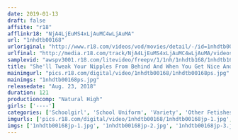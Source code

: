 ```yaml
---
date: 2019-01-13
draft: false
affsite: "r18"
afflinkr18: "NjA4LjEuMS4xLjAuMC4wLjAuMA"
url: "1nhdtb00168"
urloriginal: "http://www.r18.com/videos/vod/movies/detail/-/id=1nhdtb00168"
urlfinal: "http://media.r18.com/track/NjA4LjEuMS4xLjAuMC4wLjAuMA/videos/vod/movies/detail/-/id=1nhdtb00168"
samplevid: "awspv3001.r18.com/litevideo/freepv/1/1nh/1nhdtb168/1nhdtb168_dmb_w.mp4"
title: "She'll Tweak Your Nipples From Behind And When You Get Nice And Hard She'll Give You A Drool-Lubed Handjob"
mainimgurl: "pics.r18.com/digital/video/1nhdtb00168/1nhdtb00168ps.jpg"
mainimgs: "1nhdtb00168ps.jpg"
releasedate: "Aug. 23, 2018"
duration: 121
productioncomp: "Natural High"
girls: ['----']
categories: ['Schoolgirl', 'School Uniform', 'Variety', 'Other Fetishes', 'Kiss Kiss', 'Handjob', 'Hi-Def']
imgurls: ['pics.r18.com/digital/video/1nhdtb00168/1nhdtb00168jp-1.jpg', 'pics.r18.com/digital/video/1nhdtb00168/1nhdtb00168jp-2.jpg', 'pics.r18.com/digital/video/1nhdtb00168/1nhdtb00168jp-3.jpg', 'pics.r18.com/digital/video/1nhdtb00168/1nhdtb00168jp-4.jpg', 'pics.r18.com/digital/video/1nhdtb00168/1nhdtb00168jp-5.jpg', 'pics.r18.com/digital/video/1nhdtb00168/1nhdtb00168jp-6.jpg', 'pics.r18.com/digital/video/1nhdtb00168/1nhdtb00168jp-7.jpg', 'pics.r18.com/digital/video/1nhdtb00168/1nhdtb00168jp-8.jpg', 'pics.r18.com/digital/video/1nhdtb00168/1nhdtb00168jp-9.jpg', 'pics.r18.com/digital/video/1nhdtb00168/1nhdtb00168jp-10.jpg', 'pics.r18.com/digital/video/1nhdtb00168/1nhdtb00168jp-11.jpg', 'pics.r18.com/digital/video/1nhdtb00168/1nhdtb00168jp-12.jpg', 'pics.r18.com/digital/video/1nhdtb00168/1nhdtb00168jp-13.jpg', 'pics.r18.com/digital/video/1nhdtb00168/1nhdtb00168jp-14.jpg', 'pics.r18.com/digital/video/1nhdtb00168/1nhdtb00168jp-15.jpg', 'pics.r18.com/digital/video/1nhdtb00168/1nhdtb00168jp-16.jpg', 'pics.r18.com/digital/video/1nhdtb00168/1nhdtb00168jp-17.jpg', 'pics.r18.com/digital/video/1nhdtb00168/1nhdtb00168jp-18.jpg', 'pics.r18.com/digital/video/1nhdtb00168/1nhdtb00168jp-19.jpg', 'pics.r18.com/digital/video/1nhdtb00168/1nhdtb00168jp-20.jpg']
imgs: ['1nhdtb00168jp-1.jpg', '1nhdtb00168jp-2.jpg', '1nhdtb00168jp-3.jpg', '1nhdtb00168jp-4.jpg', '1nhdtb00168jp-5.jpg', '1nhdtb00168jp-6.jpg', '1nhdtb00168jp-7.jpg', '1nhdtb00168jp-8.jpg', '1nhdtb00168jp-9.jpg', '1nhdtb00168jp-10.jpg', '1nhdtb00168jp-11.jpg', '1nhdtb00168jp-12.jpg', '1nhdtb00168jp-13.jpg', '1nhdtb00168jp-14.jpg', '1nhdtb00168jp-15.jpg', '1nhdtb00168jp-16.jpg', '1nhdtb00168jp-17.jpg', '1nhdtb00168jp-18.jpg', '1nhdtb00168jp-19.jpg', '1nhdtb00168jp-20.jpg']
---
```

